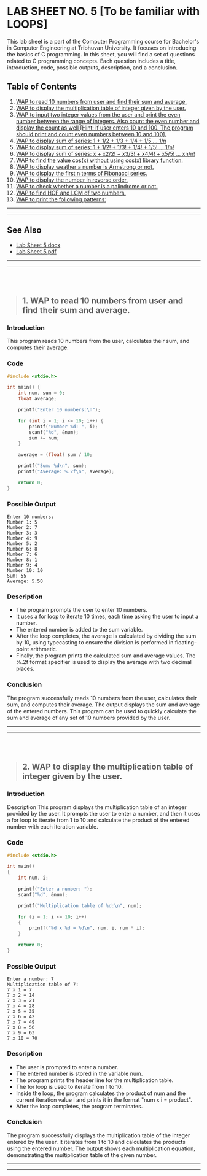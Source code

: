 # LAB SHEET NO. 5 [To be familiar with LOOPS]

This lab sheet is a part of the Computer Programming course for Bachelor's in Computer Engineering at Tribhuvan University. It focuses on introducing the basics of C programming. In this sheet, you will find a set of questions related to C programming concepts. Each question includes a title, introduction, code, possible outputs, description, and a conclusion.

## Table of Contents

1. [WAP to read 10 numbers from user and find their sum and average.](#q1)
2. [WAP to display the multiplication table of integer given by the user.](#q1)
3. [WAP to input two integer values from the user and print the even number between the range of integers. Also count the even number and display the count as well [Hint: if user enters 10 and 100. The program should print and count even numbers between 10 and 100].](#q3)
4. [WAP to display sum of series: 1 + 1/2 + 1/3 + 1/4 + 1/5 ... 1/n](#q4)
5. [WAP to display sum of series: 1 + 1/2! + 1/3! + 1/4! + 1/5! ... 1/n!](#q5)
6. [WAP to display sum of series: x + x2/2! + x3/3! + x4/4! + x5/5! ... xn/n!](#q6)
7. [WAP to find the value cos(x) without using cos(x) library function.](#7)
8. [WAP to display weather a number is Armstrong or not.](#q8)
9. [WAP to display the first n terms of Fibonacci series.](#q9)
10. [WAP to display the number in reverse order.](#q10)
11. [WAP to check whether a number is a palindrome or not.](#q11)
12. [WAP to find HCF and LCM of two numbers.](#q12)
13. [WAP to print the following patterns:](#q13)

---
---

## See Also
* [Lab Sheet 5.docx](./lab-sheet-5.docx)
* [Lab Sheet 5.pdf](./lab-sheet-5.pdf)

---
---
<br/>
<br/>

>## <span id="q1">1. WAP to read 10 numbers from user and find their sum and average.</span>

### **Introduction**
This program reads 10 numbers from the user, calculates their sum, and computes their average.


### **Code**

```c
#include <stdio.h>

int main() {
    int num, sum = 0;
    float average;

    printf("Enter 10 numbers:\n");

    for (int i = 1; i <= 10; i++) {
        printf("Number %d: ", i);
        scanf("%d", &num);
        sum += num;
    }

    average = (float) sum / 10;

    printf("Sum: %d\n", sum);
    printf("Average: %.2f\n", average);

    return 0;
}
```
### **Possible Output**

```
Enter 10 numbers:
Number 1: 5
Number 2: 7
Number 3: 3
Number 4: 9
Number 5: 2
Number 6: 8
Number 7: 6
Number 8: 1
Number 9: 4
Number 10: 10
Sum: 55
Average: 5.50
```

### **Description**
* The program prompts the user to enter 10 numbers.
* It uses a for loop to iterate 10 times, each time asking the user to input a number.
* The entered number is added to the sum variable.
* After the loop completes, the average is calculated by dividing the sum by 10, using typecasting to ensure the division is performed in floating-point arithmetic.
* Finally, the program prints the calculated sum and average values. The %.2f format specifier is used to display the average with two decimal places.
### **Conclusion**
The program successfully reads 10 numbers from the user, calculates their sum, and computes their average. The output displays the sum and average of the entered numbers. This program can be used to quickly calculate the sum and average of any set of 10 numbers provided by the user.


---
---
<br/>
<br/>

>## <span id="q2">2. WAP to display the multiplication table of integer given by the user. </span>

### **Introduction**

Description
This program displays the multiplication table of an integer provided by the user. It prompts the user to enter a number, and then it uses a for loop to iterate from 1 to 10 and calculate the product of the entered number with each iteration variable.

### **Code**

```c
#include <stdio.h>

int main()
{
    int num, i;

    printf("Enter a number: ");
    scanf("%d", &num);

    printf("Multiplication table of %d:\n", num);

    for (i = 1; i <= 10; i++)
    {
        printf("%d x %d = %d\n", num, i, num * i);
    }

    return 0;
}
```
### **Possible Output**

```
Enter a number: 7
Multiplication table of 7:
7 x 1 = 7
7 x 2 = 14
7 x 3 = 21
7 x 4 = 28
7 x 5 = 35
7 x 6 = 42
7 x 7 = 49
7 x 8 = 56
7 x 9 = 63
7 x 10 = 70
```

### **Description**
* The user is prompted to enter a number.
* The entered number is stored in the variable num.
* The program prints the header line for the multiplication table.
* The for loop is used to iterate from 1 to 10.
* Inside the loop, the program calculates the product of num and the current iteration value i and prints it in the format "num x i = product".
* After the loop completes, the program terminates.
### **Conclusion**
The program successfully displays the multiplication table of the integer entered by the user. It iterates from 1 to 10 and calculates the products using the entered number. The output shows each multiplication equation, demonstrating the multiplication table of the given number.

---
---
<br/>
<br/>

<!-- 
>## <span id="q1">1. WAP to read 10 numbers from user and find their sum and average.</span>

### **Introduction**

### **Code**

```c

```
### **Possible Output**

```

```

### **Description**

### **Conclusion**

---
---
<br/>
<br/> -->
